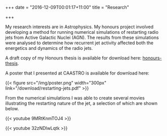 +++
date = "2016-12-09T00:01:17+11:00"
title = "Research"

+++

My research interests are in Astrophysics.
My honours project involved developing a method for running numerical simulations of restarting radio jets from Active Galactic Nuclei (AGN).
The results from these simulations were analysed to determine how recurrent jet activity affected both the energetics and dynamics of the radio jets.

A draft copy of my Honours thesis is available for download here: [honours-thesis](/download/honours-thesis.pdf).

A poster that I presented at CAASTRO is available for download here: 

{{< figure src="/img/poster.png" width="300px" link="/download/restarting-jets.pdf" >}}

From the numerical simulations I was able to create several movies illustrating the restarting nature of the jet, a selection of which are shown below.

{{< youtube 9MRtKnmTOJ4 >}}

{{< youtube 32zNDlwLqtk >}}
